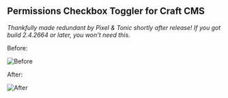 ## Permissions Checkbox Toggler for Craft CMS

*Thankfully made redundant by Pixel & Tonic shortly after release! If you got build 2.4.2664 or later, you won't need this.*

Before:

![Before](http://g.recordit.co/BqkfTCeAzX.gif)

After:

![After](http://g.recordit.co/l3JhFjwuSc.gif)
